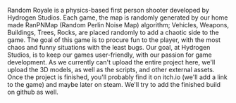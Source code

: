 Random Royale is a physics-based first person shooter developed by Hydrogen Studios.
Each game, the map is randomly generated by our home made RanPNMap (Random Perlin Noise Map) algorithm;
Vehicles, Weapons, Buildings, Trees, Rocks, are placed randomly to add a chaotic side to the game.
The goal of this game is to procure fun to the player, with the most chaos and funny situations with the least bugs.
Our goal, at Hydrogen Studios, is to keep our games user-friendly, with our passion for game development.
As we currently can't upload the entire project here, we'll upload the 3D models, as well as the scripts, and other external assets.
Once the project is finished, you'll probably find it on itch.io (we'll add a link to the game) and maybe later on steam.
We'll try to add the finished build on github as well.
